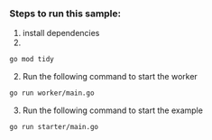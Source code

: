 ### Steps to run this sample:
1) install dependencies
2) 
```bash
go mod tidy
```


2) Run the following command to start the worker
```bash
go run worker/main.go
```




3) Run the following command to start the example
```bash
go run starter/main.go
```

